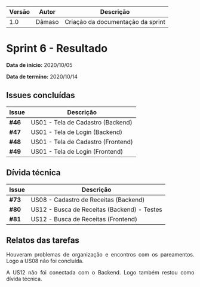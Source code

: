 |Versão| Autor | Descrição |
| ---- | ----- | --------- |
| 1.0 | Dâmaso | Criação da documentação da sprint |

# Sprint 6 - Resultado

**Data de início:** 2020/10/05

**Data de termíno:** 2020/10/14

## Issues concluídas

|Issue|Descrição|
|-----|---------|
|**#46**|US01 - Tela de Cadastro (Backend)|
|**#47**|US01 - Tela de Login (Backend)|
|**#48**|US01 - Tela de Cadastro (Frontend)|
|**#49**|US01 - Tela de Login (Frontend)|

## Dívida técnica

|Issue|Descrição|
|-----|---------|
|**#73**|US08 - Cadastro de Receitas (Backend)|
|**#80**|US12 - Busca de Receitas (Backend) - Testes|
|**#81**|US12 - Busca de Receitas (Frontend)|


## Relatos das tarefas

<p align="justify">Houveram problemas de organização e encontros com os pareamentos. Logo a US08 não foi concluída.</p>
<p align="justify">A US12 não foi conectada com o Backend. Logo também restou como dívida técnica.</p>